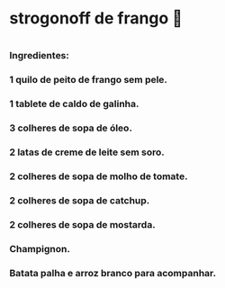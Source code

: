# strogonoff de frango :chicken:

# 

### Ingredientes:

### 1 quilo de peito de frango sem pele.

### 1 tablete de caldo de galinha.

### 3 colheres de sopa de óleo.

### 2 latas de creme de leite sem soro.

### 2 colheres de sopa de molho de tomate.

### 2 colheres de sopa de catchup.

### 2 colheres de sopa de mostarda.

### Champignon.

### Batata palha e arroz branco para acompanhar.

























## 








